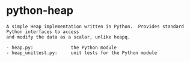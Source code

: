 python-heap
===========

    A simple Heap implementation written in Python.  Provides standard Python interfaces to access 
    and modify the data as a scalar, unlike heapq.

    - heap.py:              the Python module
    - heap_unittest.py:     unit tests for the Python module

